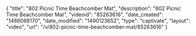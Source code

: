 {
    "title": "802 Picnic Time Beachcomber Mat",
    "description": "802 Picnic Time Beachcomber Mat",
    "videoid": "85263616",
    "date_created": "1486088170",
    "date_modified": "1490123652",
    "type": "captivate",
    "layout": "video",
    "url": "\/v\/802-picnic-time-beachcomber-mat\/85263616"
}